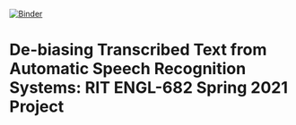 [![Binder](https://mybinder.org/badge_logo.svg)](https://mybinder.org/v2/gh/rigved/rit-engl-682-spring-2021-project/HEAD?filepath=index.ipynb)

# De-biasing Transcribed Text from Automatic Speech Recognition Systems: RIT ENGL-682 Spring 2021 Project
